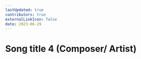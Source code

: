 ```yaml
---
lastUpdated: true
contributors: true
externalLinkIcon: false
date: 2023-06-29
---
```

# Song title 4 (Composer/ Artist)